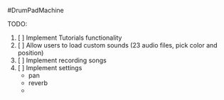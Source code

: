 #DrumPadMachine


TODO:
1) [ ] Implement Tutorials functionality
2) [ ] Allow users to load custom sounds (23 audio files, pick color and position)
3) [ ] Implement recording songs
4) [ ] Implement settings
      - pan
      - reverb
      - 
